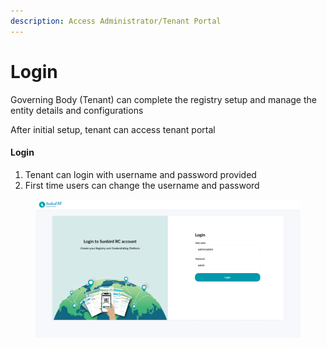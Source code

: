 ```yaml
---
description: Access Administrator/Tenant Portal
---
```


# Login

Governing Body (Tenant) can complete the registry setup and manage the entity details and configurations

After initial setup, tenant can access tenant portal

#### Login

1. Tenant can login with username and password provided&#x20;
2. First time users can change the username and password

<figure><img src="../../../.gitbook/assets/image (4) (1) (1).png" alt=""><figcaption></figcaption></figure>
